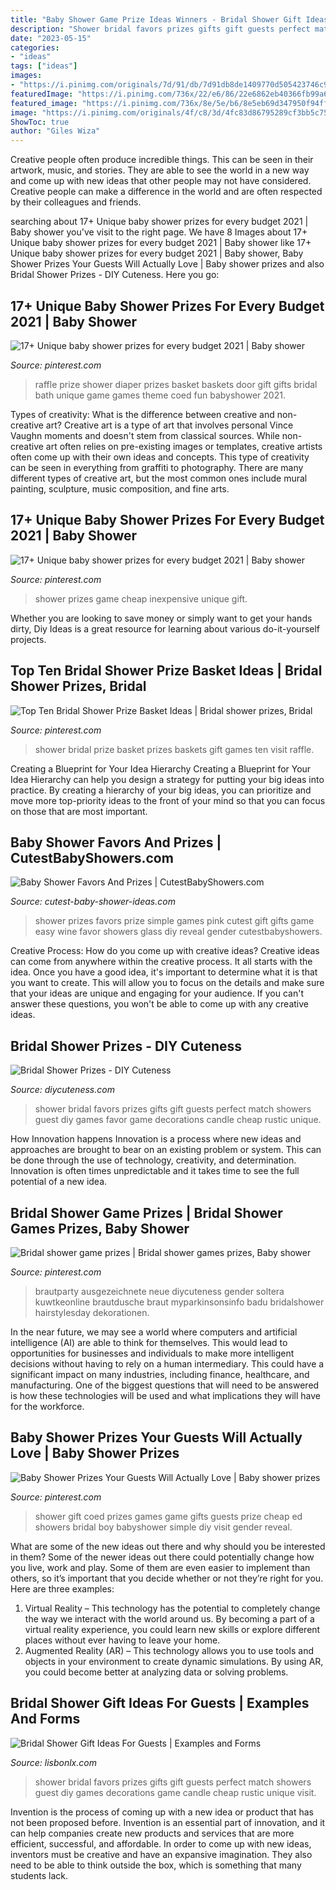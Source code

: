 ```yaml
---
title: "Baby Shower Game Prize Ideas Winners - Bridal Shower Gift Ideas For Guests"
description: "Shower bridal favors prizes gifts gift guests perfect match showers guest diy games decorations game candle cheap rustic unique visit"
date: "2023-05-15"
categories:
- "ideas"
tags: ["ideas"]
images:
- "https://i.pinimg.com/originals/7d/91/db/7d91db8de1409770d505423746c90d88.jpg"
featuredImage: "https://i.pinimg.com/736x/22/e6/86/22e6862eb40366fb99a6d2a9bd72fa96.jpg"
featured_image: "https://i.pinimg.com/736x/8e/5e/b6/8e5eb69d347950f94ffe32ebb4c4d280.jpg"
image: "https://i.pinimg.com/originals/4f/c8/3d/4fc83d86795289cf3bb5c75be0ea8c36.jpg"
ShowToc: true
author: "Giles Wiza"
---
```



Creative people often produce incredible things. This can be seen in their artwork, music, and stories. They are able to see the world in a new way and come up with new ideas that other people may not have considered. Creative people can make a difference in the world and are often respected by their colleagues and friends.

	

		
searching about 17+ Unique baby shower prizes for every budget 2021 | Baby shower you've visit to the right page. We have 8 Images about 17+ Unique baby shower prizes for every budget 2021 | Baby shower like 17+ Unique baby shower prizes for every budget 2021 | Baby shower, Baby Shower Prizes Your Guests Will Actually Love | Baby shower prizes and also Bridal Shower Prizes - DIY Cuteness. Here you go:
		
    
## 17+ Unique Baby Shower Prizes For Every Budget 2021 | Baby Shower

<img loading=lazy src="https://i.pinimg.com/736x/98/d8/e5/98d8e5f7cd4552e4b090b4b339e12d6f.jpg" onerror="this.onerror=null;this.src='https://tse3.mm.bing.net/th?id=OIP.dTipkan59upwGW29eotxqwHaIb&amp;pid=15.1';" alt="17+ Unique baby shower prizes for every budget 2021 | Baby shower">

_Source: pinterest.com_

>raffle prize shower diaper prizes basket baskets door gift gifts bridal bath unique game games theme coed fun babyshower 2021. 

	

Types of creativity: What is the difference between creative and non-creative art?
Creative art is a type of art that involves personal Vince Vaughn moments and doesn't stem from classical sources. While non-creative art often relies on pre-existing images or templates, creative artists often come up with their own ideas and concepts. This type of creativity can be seen in everything from graffiti to photography. There are many different types of creative art, but the most common ones include mural painting, sculpture, music composition, and fine arts.

    
## 17+ Unique Baby Shower Prizes For Every Budget 2021 | Baby Shower

<img loading=lazy src="https://i.pinimg.com/736x/22/e6/86/22e6862eb40366fb99a6d2a9bd72fa96.jpg" onerror="this.onerror=null;this.src='https://tse4.mm.bing.net/th?id=OIP.ZOfOO_H4KnGwgRaj0CFnlgHaLG&amp;pid=15.1';" alt="17+ Unique baby shower prizes for every budget 2021 | Baby shower">

_Source: pinterest.com_

>shower prizes game cheap inexpensive unique gift. 

	

Whether you are looking to save money or simply want to get your hands dirty, Diy Ideas is a great resource for learning about various do-it-yourself projects.

    
## Top Ten Bridal Shower Prize Basket Ideas | Bridal Shower Prizes, Bridal

<img loading=lazy src="https://i.pinimg.com/originals/4f/c8/3d/4fc83d86795289cf3bb5c75be0ea8c36.jpg" onerror="this.onerror=null;this.src='https://tse3.mm.bing.net/th?id=OIP.9aDA0PrWQ15ERf8mZuc1zAHaJ4&amp;pid=15.1';" alt="Top Ten Bridal Shower Prize Basket Ideas | Bridal shower prizes, Bridal">

_Source: pinterest.com_

>shower bridal prize basket prizes baskets gift games ten visit raffle. 

	

Creating a Blueprint for Your Idea Hierarchy
Creating a Blueprint for Your Idea Hierarchy can help you design a strategy for putting your big ideas into practice. By creating a hierarchy of your big ideas, you can prioritize and move more top-priority ideas to the front of your mind so that you can focus on those that are most important.

    
## Baby Shower Favors And Prizes | CutestBabyShowers.com

<img loading=lazy src="https://www.cutest-baby-shower-ideas.com/images/xpinkfavorsandprizes2.png.pagespeed.ic.k3d5wH2t8v.jpg" onerror="this.onerror=null;this.src='https://tse2.mm.bing.net/th?id=OIP.FK7YI7bYb2DZuifJ_q0WGAHaLG&amp;pid=15.1';" alt="Baby Shower Favors And Prizes | CutestBabyShowers.com">

_Source: cutest-baby-shower-ideas.com_

>shower prizes favors prize simple games pink cutest gift gifts game easy wine favor showers glass diy reveal gender cutestbabyshowers. 

	

Creative Process: How do you come up with creative ideas?
Creative ideas can come from anywhere within the creative process. It all starts with the idea. Once you have a good idea, it's important to determine what it is that you want to create. This will allow you to focus on the details and make sure that your ideas are unique and engaging for your audience. If you can't answer these questions, you won't be able to come up with any creative ideas.

    
## Bridal Shower Prizes - DIY Cuteness

<img loading=lazy src="https://diycuteness.com/wp-content/uploads/2020/01/Bridal-Shower-Prizes-3.jpg" onerror="this.onerror=null;this.src='https://tse2.mm.bing.net/th?id=OIP.l_tD0dqfhcA_rOP6OPwurgHaJ4&amp;pid=15.1';" alt="Bridal Shower Prizes - DIY Cuteness">

_Source: diycuteness.com_

>shower bridal favors prizes gifts gift guests perfect match showers guest diy games favor game decorations candle cheap rustic unique. 

	

How Innovation happens
Innovation is a process where new ideas and approaches are brought to bear on an existing problem or system. This can be done through the use of technology, creativity, and determination. Innovation is often times unpredictable and it takes time to see the full potential of a new idea.

    
## Bridal Shower Game Prizes | Bridal Shower Games Prizes, Baby Shower

<img loading=lazy src="https://i.pinimg.com/originals/7d/91/db/7d91db8de1409770d505423746c90d88.jpg" onerror="this.onerror=null;this.src='https://tse2.mm.bing.net/th?id=OIP.rRqY4PLzlnTSgV6iX4ixYQHaJ4&amp;pid=15.1';" alt="Bridal shower game prizes | Bridal shower games prizes, Baby shower">

_Source: pinterest.com_

>brautparty ausgezeichnete neue diycuteness gender soltera kuwtkeonline brautdusche braut myparkinsonsinfo badu bridalshower hairstylesday dekorationen. 

	

In the near future, we may see a world where computers and artificial intelligence (AI) are able to think for themselves. This would lead to opportunities for businesses and individuals to make more intelligent decisions without having to rely on a human intermediary. This could have a significant impact on many industries, including finance, healthcare, and manufacturing. One of the biggest questions that will need to be answered is how these technologies will be used and what implications they will have for the workforce.

    
## Baby Shower Prizes Your Guests Will Actually Love | Baby Shower Prizes

<img loading=lazy src="https://i.pinimg.com/736x/8e/5e/b6/8e5eb69d347950f94ffe32ebb4c4d280.jpg" onerror="this.onerror=null;this.src='https://tse3.mm.bing.net/th?id=OIP.XDFcoha8eQj62KHQShOkfQHaJ4&amp;pid=15.1';" alt="Baby Shower Prizes Your Guests Will Actually Love | Baby shower prizes">

_Source: pinterest.com_

>shower gift coed prizes games game gifts guests prize cheap ed showers bridal boy babyshower simple diy visit gender reveal. 

	

What are some of the new ideas out there and why should you be interested in them?
Some of the newer ideas out there could potentially change how you live, work and play. Some of them are even easier to implement than others, so it’s important that you decide whether or not they’re right for you. Here are three examples: 
1) Virtual Reality – This technology has the potential to completely change the way we interact with the world around us. By becoming a part of a virtual reality experience, you could learn new skills or explore different places without ever having to leave your home. 
2) Augmented Reality (AR) – This technology allows you to use tools and objects in your environment to create dynamic simulations. By using AR, you could become better at analyzing data or solving problems.

    
## Bridal Shower Gift Ideas For Guests | Examples And Forms

<img loading=lazy src="https://i.pinimg.com/originals/99/96/0c/99960c0b999db24cd00d3e79c7d0bcf0.jpg" onerror="this.onerror=null;this.src='https://tse3.mm.bing.net/th?id=OIP.uktsla8HQOa5rdymj_GTawHaJ4&amp;pid=15.1';" alt="Bridal Shower Gift Ideas For Guests | Examples and Forms">

_Source: lisbonlx.com_

>shower bridal favors prizes gifts gift guests perfect match showers guest diy games decorations game candle cheap rustic unique visit. 

	

Invention is the process of coming up with a new idea or product that has not been proposed before. Invention is an essential part of innovation, and it can help companies create new products and services that are more efficient, successful, and affordable. In order to come up with new ideas, inventors must be creative and have an expansive imagination. They also need to be able to think outside the box, which is something that many students lack.

